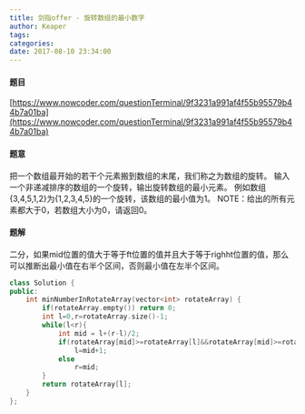 ```yaml
---
title: 剑指offer - 旋转数组的最小数字
author: Keaper
tags: 
categories:
date: 2017-08-10 23:34:00
---
```

#### 题目
[https://www.nowcoder.com/questionTerminal/9f3231a991af4f55b95579b44b7a01ba](https://www.nowcoder.com/questionTerminal/9f3231a991af4f55b95579b44b7a01ba)
#### 题意
把一个数组最开始的若干个元素搬到数组的末尾，我们称之为数组的旋转。 输入一个非递减排序的数组的一个旋转，输出旋转数组的最小元素。 例如数组{3,4,5,1,2}为{1,2,3,4,5}的一个旋转，该数组的最小值为1。 NOTE：给出的所有元素都大于0，若数组大小为0，请返回0。
#### 题解
二分，如果mid位置的值大于等于ft位置的值并且大于等于righht位置的值，那么可以推断出最小值在右半个区间，否则最小值在左半个区间。
```cpp
class Solution {
public:
    int minNumberInRotateArray(vector<int> rotateArray) {
        if(rotateArray.empty()) return 0;
        int l=0,r=rotateArray.size()-1;
        while(l<r){
            int mid = l+(r-l)/2;
            if(rotateArray[mid]>=rotateArray[l]&&rotateArray[mid]>=rotateArray[r])
                l=mid+1;
            else
                r=mid;
        }
        return rotateArray[l];
    }
};
```